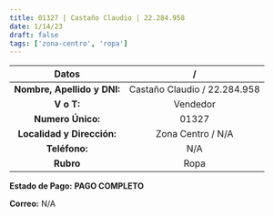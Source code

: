 ```yaml
---
title: 01327 | Castaño Claudio | 22.284.958
date: 1/14/23
draft: false
tags: ['zona-centro', 'ropa']
---
```


|          **Datos**          |               /              |
|:---------------------------:|:----------------------------:|
| **Nombre, Apellido y DNI:** | Castaño Claudio / 22.284.958 |
|          **V o T:**         |           Vendedor           |
|      **Numero Único:**      |             01327            |
|  **Localidad y Dirección:** |       Zona Centro / N/A      |
|        **Teléfono:**        |              N/A             |
|          **Rubro**          |             Ropa             |

**Estado de Pago:** **PAGO COMPLETO**

**Correo:** N/A
